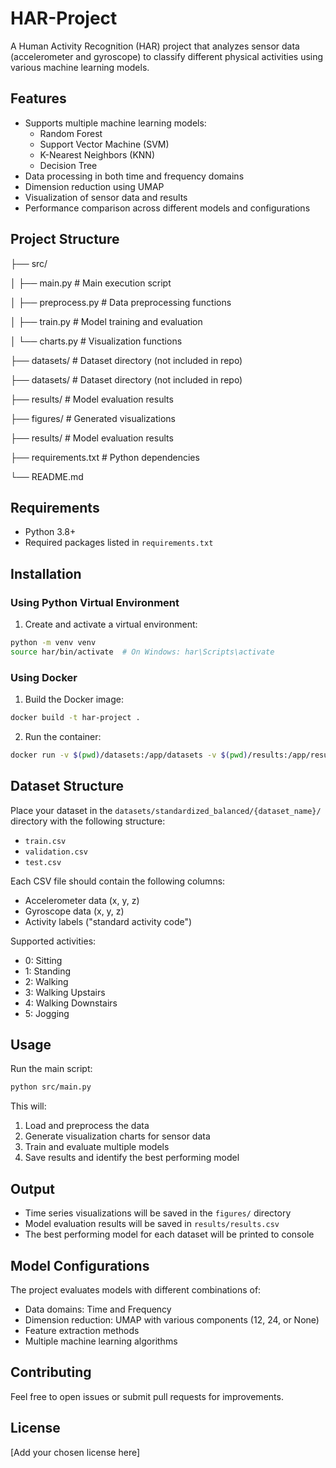 # HAR-Project

A Human Activity Recognition (HAR) project that analyzes sensor data (accelerometer and gyroscope) to classify different physical activities using various machine learning models.

## Features

- Supports multiple machine learning models:
  - Random Forest
  - Support Vector Machine (SVM)
  - K-Nearest Neighbors (KNN)
  - Decision Tree
- Data processing in both time and frequency domains
- Dimension reduction using UMAP
- Visualization of sensor data and results
- Performance comparison across different models and configurations

## Project Structure

├── src/

│   ├── main.py          # Main execution script

│   ├── preprocess.py    # Data preprocessing functions

│   ├── train.py         # Model training and evaluation

│   └── charts.py        # Visualization functions

├── datasets/            # Dataset directory (not included in repo)

├── datasets/            # Dataset directory (not included in repo)

├── results/             # Model evaluation results

├── figures/             # Generated visualizations

├── results/             # Model evaluation results

├── requirements.txt     # Python dependencies

└── README.md


## Requirements

- Python 3.8+
- Required packages listed in `requirements.txt`

## Installation

### Using Python Virtual Environment

1. Create and activate a virtual environment:

```bash
python -m venv venv
source har/bin/activate  # On Windows: har\Scripts\activate
```

### Using Docker

1. Build the Docker image:

```bash
docker build -t har-project .
```

2. Run the container:

```bash
docker run -v $(pwd)/datasets:/app/datasets -v $(pwd)/results:/app/results -v $(pwd)/figures:/app/figures har-project
```

## Dataset Structure

Place your dataset in the `datasets/standardized_balanced/{dataset_name}/` directory with the following structure:
- `train.csv`
- `validation.csv`
- `test.csv`

Each CSV file should contain the following columns:
- Accelerometer data (x, y, z)
- Gyroscope data (x, y, z)
- Activity labels ("standard activity code")

Supported activities:
- 0: Sitting
- 1: Standing
- 2: Walking
- 3: Walking Upstairs
- 4: Walking Downstairs
- 5: Jogging
    
## Usage

Run the main script:
```bash
python src/main.py
```

This will:
1. Load and preprocess the data
2. Generate visualization charts for sensor data
3. Train and evaluate multiple models
4. Save results and identify the best performing model

## Output

- Time series visualizations will be saved in the `figures/` directory
- Model evaluation results will be saved in `results/results.csv`
- The best performing model for each dataset will be printed to console

## Model Configurations

The project evaluates models with different combinations of:
- Data domains: Time and Frequency
- Dimension reduction: UMAP with various components (12, 24, or None)
- Feature extraction methods
- Multiple machine learning algorithms

## Contributing

Feel free to open issues or submit pull requests for improvements.

## License

[Add your chosen license here]


